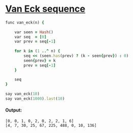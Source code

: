 [1]: https://rosettacode.org/wiki/Van_Eck_sequence

# [Van Eck sequence][1]

```ruby
func van_eck(n) {
 
    var seen = Hash()
    var seq  = [0]
    var prev = seq[-1]
 
    for k in (1 ..^ n) {
        seq << (seen.has(prev) ? (k - seen{prev}) : 0)
        seen{prev} = k
        prev = seq[-1]
    }
 
    seq
}
 
say van_eck(10)
say van_eck(1000).last(10)
```

#### Output:
```
[0, 0, 1, 0, 2, 0, 2, 2, 1, 6]
[4, 7, 30, 25, 67, 225, 488, 0, 10, 136]
```
